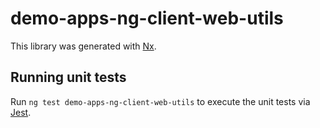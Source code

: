 # demo-apps-ng-client-web-utils

This library was generated with [Nx](https://nx.dev).

## Running unit tests

Run `ng test demo-apps-ng-client-web-utils` to execute the unit tests via [Jest](https://jestjs.io).
